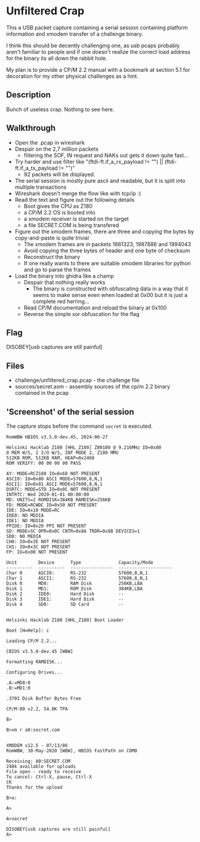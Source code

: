 # Unfiltered Crap

This a USB packet capture containing a serial session containing platform information and xmodem transfer of a challenge binary.

I think this should be decently challenging one, as usb pcaps probably aren't familiar to people and if one doesn't realize the correct load address for the binary its all down the rabbit hole.

My plan is to provide a CP/M 2.2 manual with a bookmark at section 5.1 for decoration for my other physical challenges as a hint.

## Description

Bunch of useless crap. Nothing to see here.

## Walkthrough

* Open the .pcap in wireshark
* Despair on the 2,7 million packets
  * filtering the SOF, IN request and NAKs out gets it down quite fast...
* Try harder and use filter like "(ftdi-ft.if_a_rx_payload != "") || (ftdi-ft.if_a_tx_payload != "")"
  * 92 packets will be displayed.
* The serial session is mostly pure ascii and readable, but it is split into multiple transactions
* Wireshark doesn't merge the flow like with tcp/ip :(
* Read the text and figure out the following details
  * Boot gives the CPU as Z180
  * a CP/M 2.2 OS is booted into
  * a xmodem receiver is started on the target
  * a file SECRET.COM is being transfered
* Figure out the xmodem frames, there are three and copying the bytes by copy-and-paste is quite trivial
  * The xmodem frames are in packets 1861323, 1987886 and 1994043
  * Avoid copying the three bytes of header and one byte of checksum
  * Reconstruct the binary
  * If one really wants to there are suitable xmodem libraries for python and go to parse the frames
* Load the binary into ghidra like a champ
  * Despair that nothing really works
    * The binary is constructed with obfuscating data in a way that it seems to make sense even when loaded at 0x00 but it is just a complete red herring...
  * Read CP/M documentation and reload the binary at 0x100
  * Reverse the simple xor obfuscation for the flag

## Flag

DISOBEY[usb captures are still painful]

## Files

* challenge/unfiltered_crap.pcap - the challenge file
* sources/secret.asm - assembly sources of the cp/m 2.2 binary contained in the pcap


## 'Screenshot' of the serial session

The capture stops before the command `secret` is executed.

```
RomWBW HBIOS v3.5.0-dev.45, 2024-06-27

Helsinki Hacklab Z180 [HHL_Z180] Z80180 @ 9.216MHz IO=0x80
0 MEM W/S, 2 I/O W/S, INT MODE 2, Z180 MMU
512KB ROM, 512KB RAM, HEAP=0x2468
ROM VERIFY: 00 00 00 00 PASS

AY: MODE=RCZ180 IO=0x68 NOT PRESENT
ASCI0: IO=0x80 ASCI MODE=57600,8,N,1
ASCI1: IO=0x81 ASCI MODE=57600,8,N,1
DSRTC: MODE=STD IO=0x0C NOT PRESENT
INTRTC: Wed 2020-01-01 00:00:00
MD: UNITS=2 ROMDISK=384KB RAMDISK=256KB
FD: MODE=RCWDC IO=0x50 NOT PRESENT
IDE: IO=0x10 MODE=RC
IDE0: NO MEDIA
IDE1: NO MEDIA
PPIDE: IO=0x20 PPI NOT PRESENT
SD: MODE=SC OPR=0x0C CNTR=0x8A TRDR=0x8B DEVICES=1
SD0: NO MEDIA
CH0: IO=0x3E NOT PRESENT
CH1: IO=0x3C NOT PRESENT
FP: IO=0x00 NOT PRESENT

Unit        Device      Type              Capacity/Mode
----------  ----------  ----------------  --------------------
Char 0      ASCI0:      RS-232            57600,8,N,1
Char 1      ASCI1:      RS-232            57600,8,N,1
Disk 0      MD0:        RAM Disk          256KB,LBA
Disk 1      MD1:        ROM Disk          384KB,LBA
Disk 2      IDE0:       Hard Disk         --
Disk 3      IDE1:       Hard Disk         --
Disk 4      SD0:        SD Card           --


Helsinki Hacklab Z180 [HHL_Z180] Boot Loader

Boot [H=Help]: c

Loading CP/M 2.2...

CBIOS v3.5.0-dev.45 [WBW]

Formatting RAMDISK...

Configuring Drives...

.A:=MD0:0
.B:=MD1:0

.3701 Disk Buffer Bytes Free

CP/M-80 v2.2, 54.0K TPA

B>

B>xm r a0:secret.com


XMODEM v12.5 - 07/13/86
RomWBW, 30-May-2020 [WBW], HBIOS FastPath on COM0

Receiving: A0:SECRET.COM
248k available for uploads
File open - ready to receive
To cancel: Ctrl-X, pause, Ctrl-X
CK
Thanks for the upload

B>a:

A>

A>secret

DISOBEY[usb captures are still painful]
A>
```
